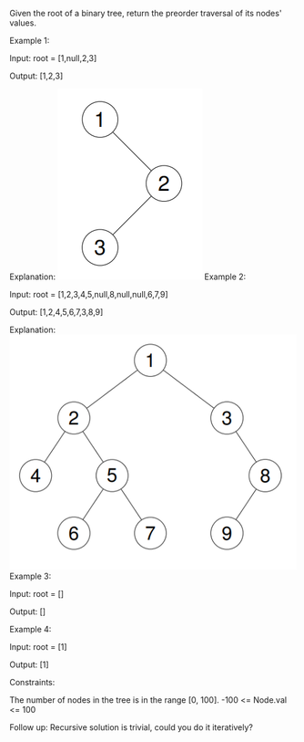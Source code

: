 Given the root of a binary tree, return the preorder traversal of its nodes' values.

 

Example 1:

Input: root = [1,null,2,3]

Output: [1,2,3]

Explanation:
![alt text](screenshot-2024-08-29-202743.png)
Example 2:

Input: root = [1,2,3,4,5,null,8,null,null,6,7,9]

Output: [1,2,4,5,6,7,3,8,9]

Explanation:
![alt text](tree_2.png)
Example 3:

Input: root = []

Output: []

Example 4:

Input: root = [1]

Output: [1]

 

Constraints:

  The number of nodes in the tree is in the range [0, 100].
  -100 <= Node.val <= 100

 

Follow up: Recursive solution is trivial, could you do it iteratively?
